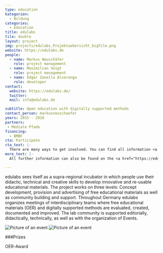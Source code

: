 ```yaml
---
type: education
kategorien:
  - Bildung
categories:
  - Education
title: edulabs
tile: double
layout: project
img: projects/edulabs_Projektuebersicht_bigTile.png
website: https://edulabs.de
people:
  - name: Markus Neuschäfer
    role: project management
  - name: Maximilian Voigt
    role: project management
  - name: Edgar Zanella Alvarenga
    role: developer
contact:
  website: https://edulabs.de/
  twitter:
  mail: info@edulabs.de

subtitle: Open education with digitally supported methods
contact_person: markusneuschaefer
years: 2015 - 2018
partners:
 - Mediale Pfade
financing:
  - BMBF
cta: Participate
cta_text: |-
  There are many ways to get involved. You can find all information <a href="https://edulabs.de/join/">here</a>[DE].
more_text: |-
  All further information can also be found on the <a href="https://edulabs.de/">website</a> of edulabs.

---
```

edulabs sees itself as a supra-regional incubator in which people use their didactic, technical and creative skills to develop innovative and re-usable educational materials. The project works on three levels: Concept development, provision and advertising of free educational materials as well as community building and support. Throughout Germany edulabs organizes meetings of interdisciplinary teams where free educational materials (OER) and digitally supported methods are evaluated, created, documented and improved. The lab community is supported editorially, didactically, technically, as well as with the organization of Events.

![Picture of an event](/files/projects/edulabs_img_1.jpg)
![Picture of an event](/files/projects/edulabs_img_2.jpg)

###Prizes

OER-Award